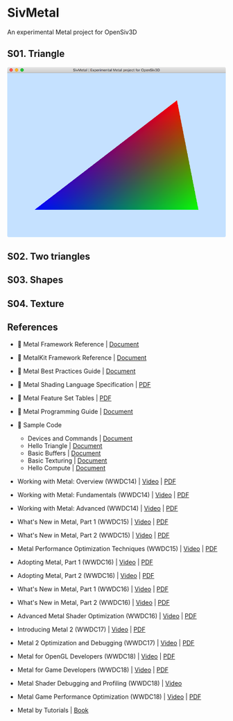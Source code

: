 # SivMetal
An experimental Metal project for OpenSiv3D

## S01. Triangle
![screenshot](S01-Triangle/S01-Triangle/screenshot.png)

## S02. Two triangles

## S03. Shapes

## S04. Texture


## References

- :memo: Metal Framework Reference | [Document](https://developer.apple.com/documentation/metal?language=objc)

- :memo: MetalKit Framework Reference | [Document](https://developer.apple.com/documentation/metalkit?language=objc)

- :memo: Metal Best Practices Guide | [Document](https://developer.apple.com/library/archive/documentation/3DDrawing/Conceptual/MTLBestPracticesGuide/index.html)

- :memo: Metal Shading Language Specification | [PDF](https://developer.apple.com/metal/Metal-Shading-Language-Specification.pdf)

- :memo: Metal Feature Set Tables | [PDF](https://developer.apple.com/metal/Metal-Feature-Set-Tables.pdf)

- :memo: Metal Programming Guide | [Document](https://developer.apple.com/library/archive/documentation/Miscellaneous/Conceptual/MetalProgrammingGuide/Introduction/Introduction.html)

- :memo: Sample Code
  - Devices and Commands | [Document](https://developer.apple.com/documentation/metal/devices_and_commands?language=objc)
  - Hello Triangle | [Document](https://developer.apple.com/documentation/metal/hello_triangle?language=objc)
  - Basic Buffers | [Document](https://developer.apple.com/documentation/metal/basic_buffers?language=objc)
  - Basic Texturing | [Document](https://developer.apple.com/documentation/metal/basic_texturing?language=objc)
  - Hello Compute | [Document](https://developer.apple.com/documentation/metal/hello_compute?language=objc)

- Working with Metal: Overview (WWDC14) | [Video](https://developer.apple.com/videos/play/wwdc2014/603/) | [PDF](https://devstreaming-cdn.apple.com/videos/wwdc/2014/603xx33n8igr5n1/603/603_working_with_metal_overview.pdf)

- Working with Metal: Fundamentals (WWDC14) | [Video](https://developer.apple.com/videos/play/wwdc2014/604/) | [PDF](https://devstreaming-cdn.apple.com/videos/wwdc/2014/604xxg7crkljcr8/604/604_working_with_metal_fundamentals.pdf)

- Working with Metal: Advanced (WWDC14) | [Video](https://developer.apple.com/videos/play/wwdc2014/605/) | [PDF](https://devstreaming-cdn.apple.com/videos/wwdc/2014/605xxygcz4pd0h6/605/605_working_with_metal_advanced.pdf)

- What's New in Metal, Part 1 (WWDC15) | [Video](https://developer.apple.com/videos/play/wwdc2015/603/) | [PDF](https://devstreaming-cdn.apple.com/videos/wwdc/2015/6037pi9rxl6tfss8w/603/603_whats_new_in_metal_part_1.pdf)

- What's New in Metal, Part 2 (WWDC15) | [Video](https://developer.apple.com/videos/play/wwdc2015/607/) | [PDF](https://devstreaming-cdn.apple.com/videos/wwdc/2015/607g5z16fpl7pzgi/607/607_whats_new_in_metal_part_2.pdf)

- Metal Performance Optimization Techniques (WWDC15) | [Video](https://developer.apple.com/videos/play/wwdc2015/610/) | [PDF](https://devstreaming-cdn.apple.com/videos/wwdc/2015/610kn68riy9ms89m/610/610_metal_performance_optimization_techniques.pdf)
  
- Adopting Metal, Part 1 (WWDC16) | [Video](https://developer.apple.com/videos/play/wwdc2016/602) | [PDF](https://devstreaming-cdn.apple.com/videos/wwdc/2016/602o05a86ysk0ngvlgj/602/602_adopting_metal_part_1.pdf)

- Adopting Metal, Part 2 (WWDC16) | [Video](https://developer.apple.com/videos/play/wwdc2016/603) | [PDF](https://devstreaming-cdn.apple.com/videos/wwdc/2016/603oba298b1v4z54011/603/603_adopting_metal_part_2.pdf)

- What's New in Metal, Part 1 (WWDC16) | [Video](https://developer.apple.com/videos/play/wwdc2016/604) | [PDF](https://devstreaming-cdn.apple.com/videos/wwdc/2016/604oezpg3wmqrkxl0t7/604/604_whats_new_in_metal_part_1.pdf)

- What's New in Metal, Part 2 (WWDC16) | [Video](https://developer.apple.com/videos/play/wwdc2016/605) | [PDF](https://devstreaming-cdn.apple.com/videos/wwdc/2016/605ooaey8tbzegv8fth/605/605_whats_new_in_metal_part_2.pdf)

- Advanced Metal Shader Optimization (WWDC16) | [Video](https://developer.apple.com/videos/play/wwdc2016/606) | [PDF](https://devstreaming-cdn.apple.com/videos/wwdc/2016/606oluchfgwakjbymy8/606/606_advanced_metal_shader_optimization.pdf)

- Introducing Metal 2 (WWDC17) | [Video](https://developer.apple.com/videos/play/wwdc2017/601) | [PDF](https://devstreaming-cdn.apple.com/videos/wwdc/2017/601nzg4idodih222/601/601_introducing_metal_2.pdf)
  
- Metal 2 Optimization and Debugging (WWDC17) | [Video](https://developer.apple.com/videos/play/wwdc2017/607) | [PDF](https://devstreaming-cdn.apple.com/videos/wwdc/2017/607x3ix6ocbh8/607/607_metal_2_optimization_and_debugging.pdf)

- Metal for OpenGL Developers (WWDC18) | [Video](https://developer.apple.com/videos/play/wwdc2018/604) | [PDF](https://devstreaming-cdn.apple.com/videos/wwdc/2018/604lh97z18yv96g6nhf/604/604_metal_for_opengl_developers.pdf)

- Metal for Game Developers (WWDC18) | [Video](https://developer.apple.com/videos/play/wwdc2018/607/) | [PDF](https://devstreaming-cdn.apple.com/videos/wwdc/2018/607buro3d9jn66/607/607_metal_for_game_developers.pdf)

- Metal Shader Debugging and Profiling (WWDC18) | [Video](https://developer.apple.com/videos/play/wwdc2018/608/)

- Metal Game Performance Optimization (WWDC18) | [Video](https://developer.apple.com/videos/play/wwdc2018/612/) | [PDF](https://devstreaming-cdn.apple.com/videos/wwdc/2018/612wlpc4tnd47e9245/612/612_metal_game_performance_optimization.pdf)

- Metal by Tutorials | [Book](https://www.raywenderlich.com/8982-metal-by-tutorials-full-book-now-available)
